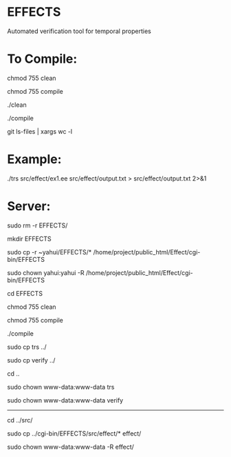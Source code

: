 # EFFECTS
Automated verification tool for temporal properties

# To Compile:

chmod 755 clean 

chmod 755 compile 

./clean

./compile

git ls-files | xargs wc -l

# Example:

./trs src/effect/ex1.ee src/effect/output.txt > src/effect/output.txt 2>&1

# Server:

sudo rm -r EFFECTS/

mkdir EFFECTS

sudo cp -r  ~yahui/EFFECTS/* /home/project/public_html/Effect/cgi-bin/EFFECTS

sudo chown yahui:yahui -R /home/project/public_html/Effect/cgi-bin/EFFECTS

cd EFFECTS

chmod 755 clean

chmod 755 compile

./compile

sudo cp trs ../

sudo cp verify ../

cd ..

sudo chown www-data:www-data trs 

sudo chown www-data:www-data verify

----------------------

cd ../src/

sudo cp ../cgi-bin/EFFECTS/src/effect/* effect/

sudo chown www-data:www-data -R effect/











